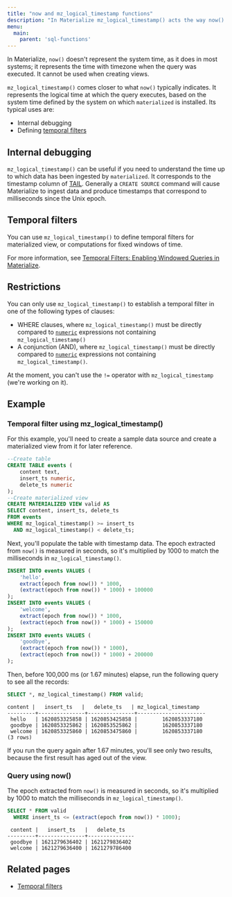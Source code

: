 ```yaml
---
title: "now and mz_logical_timestamp functions"
description: "In Materialize mz_logical_timestamp() acts the way now() does in most systems."
menu:
  main:
    parent: 'sql-functions'
---
```


In Materialize, `now()` doesn't represent the system time, as it does in most systems; it represents the time with timezone when the query was executed. It cannot be used when creating views.

`mz_logical_timestamp()` comes closer to what `now()` typically indicates. It represents the logical time at which the query executes, based on the system time defined by the system on which `materialized` is installed. Its typical uses are:

* Internal debugging
* Defining [temporal filters](https://materialize.com/temporal-filters/)

## Internal debugging

`mz_logical_timestamp()` can be useful if you need to understand the time up to which data has been ingested by `materialized`. It corresponds to the timestamp column of [TAIL](/sql/tail). Generally a `CREATE SOURCE` command will cause Materialize to ingest data and produce timestamps that correspond to milliseconds since the Unix epoch.

## Temporal filters

You can use `mz_logical_timestamp()` to define temporal filters for materialized view, or computations for fixed windows of time.

For more information, see [Temporal Filters: Enabling Windowed Queries in Materialize](https://materialize.com/temporal-filters/).

## Restrictions

You can only use `mz_logical_timestamp()` to establish a temporal filter in one of the following types of clauses:

* WHERE clauses, where `mz_logical_timestamp()` must be directly compared to [`numeric`](/sql/types/numeric) expressions not containing `mz_logical_timestamp()`
* A conjunction (AND), where `mz_logical_timestamp()` must be directly compared to [`numeric`](/sql/types/numeric) expressions not containing `mz_logical_timestamp()`.

At the moment, you can't use the `!=` operator with `mz_logical_timestamp` (we're working on it).

## Example

### Temporal filter using mz_logical_timestamp()

<!-- This example also appears in temporal-filters -->
For this example, you'll need to create a sample data source and create a materialized view from it for later reference.

```sql
--Create table
CREATE TABLE events (
    content text,
    insert_ts numeric,
    delete_ts numeric
);
--Create materialized view
CREATE MATERIALIZED VIEW valid AS
SELECT content, insert_ts, delete_ts
FROM events
WHERE mz_logical_timestamp() >= insert_ts
  AND mz_logical_timestamp() < delete_ts;
```

Next, you'll populate the table with timestamp data. The epoch extracted from `now()` is measured in seconds, so it's multiplied by 1000 to match the milliseconds in `mz_logical_timestamp()`.

```sql
INSERT INTO events VALUES (
    'hello',
    extract(epoch from now()) * 1000,
    (extract(epoch from now()) * 1000) + 100000
);
INSERT INTO events VALUES (
    'welcome',
    extract(epoch from now()) * 1000,
    (extract(epoch from now()) * 1000) + 150000
);
INSERT INTO events VALUES (
    'goodbye',
    (extract(epoch from now()) * 1000),
    (extract(epoch from now()) * 1000) + 200000
);
```

Then, before 100,000 ms (or 1.67 minutes) elapse, run the following query to see all the records:

```sql
SELECT *, mz_logical_timestamp() FROM valid;
```
```nofmt
content |   insert_ts   |   delete_ts   | mz_logical_timestamp
---------+---------------+---------------+----------------------
 hello   | 1620853325858 | 1620853425858 |        1620853337180
 goodbye | 1620853325862 | 1620853525862 |        1620853337180
 welcome | 1620853325860 | 1620853475860 |        1620853337180
(3 rows)
```

If you run the query again after 1.67 minutes, you'll see only two results, because the first result has aged out of the view.

### Query using now()

The epoch extracted from `now()` is measured in seconds, so it's multiplied by 1000 to match the milliseconds in `mz_logical_timestamp()`.

```sql
SELECT * FROM valid
  WHERE insert_ts <= (extract(epoch from now()) * 1000);
```
```nofmt
 content |   insert_ts   |   delete_ts
---------+---------------+---------------
 goodbye | 1621279636402 | 1621279836402
 welcome | 1621279636400 | 1621279786400
```

## Related pages

- [Temporal filters](/guides/temporal-filters)
